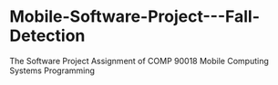 # Mobile-Software-Project---Fall-Detection
The Software Project Assignment of COMP 90018 Mobile Computing Systems Programming
